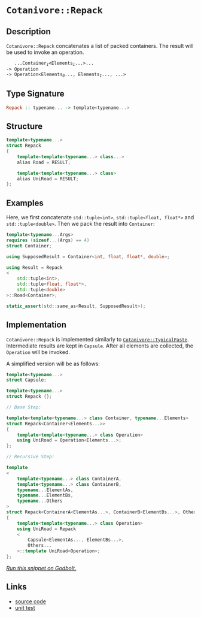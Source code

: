 <!-- Copyright 2024 Feng Mofan
SPDX-License-Identifier: Apache-2.0 -->

# `Cotanivore::Repack`

## Description

`Cotanivore::Repack` concatenates a list of packed containers. The result will be used to invoke an operation.
<pre><code>   ...Container<sub><i>i</i></sub>&lt;Elements<sub><i>i</i></sub>...&gt;...
-> Operation
-> Operation&lt;Elements<sub><i>0</i></sub>..., Elements<sub><i>1</i></sub>..., ...></code></pre>

## Type Signature

```Haskell
Repack :: typename... -> template<typename...>
```

## Structure

```C++
template<typename...>
struct Repack
{
    template<template<typename...> class...>
    alias Road = RESULT;

    template<template<typename...> class>
    alias UniRoad = RESULT;
};
```

## Examples

Here, we first concatenate `std::tuple<int>`,  `std::tuple<float, float*>` and `std::tuple<double>`. Then we pack the result into `Container`:

```C++
template<typename...Args>
requires (sizeof...(Args) == 4)
struct Container;

using SupposedResult = Container<int, float, float*, double>;

using Result = Repack
<
    std::tuple<int>, 
    std::tuple<float, float*>,
    std::tuple<double>
>::Road<Container>;

static_assert(std::same_as<Result, SupposedResult>);
```

## Implementation

`Cotanivore::Repack` is implemented similarly to [`Cotanivore::TypicalPaste`](./typical_paste.doc.md). Intermediate results are kept in `Capsule`. After all elements are collected, the `Operation` will be invoked.

A simplified version will be as follows:

```C++
template<typename...>
struct Capsule;

template<typename...>
struct Repack {};

// Base Step:

template<template<typename...> class Container, typename...Elements>
struct Repack<Container<Elements...>>
{
    template<template<typename...> class Operation>
    using UniRoad = Operation<Elements...>;
};

// Recursive Step:

template
<
    template<typename...> class ContainerA,
    template<typename...> class ContainerB,
    typename...ElementAs, 
    typename...ElementBs,
    typename...Others
>
struct Repack<ContainerA<ElementAs...>, ContainerB<ElementBs...>, Others...>
{
    template<template<typename...> class Operation>
    using UniRoad = Repack
    <
        Capsule<ElementAs..., ElementBs...>,
        Others...
    >::template UniRoad<Operation>;
};
```

[*Run this snippet on Godbolt.*](https://godbolt.org/#z:OYLghAFBqd5QCxAYwPYBMCmBRdBLAF1QCcAaPECAMzwBtMA7AQwFtMQByARg9KtQYEAysib0QXACx8BBAKoBnTAAUAHpwAMvAFYTStJg1DIApACYAQuYukl9ZATwDKjdAGFUtAK4sGEgMykrgAyeAyYAHI%2BAEaYxCD%2BABykAA6oCoRODB7evgGp6ZkCoeFRLLHxSbaY9o4CQgRMxAQ5Pn5cgXaYDlkNTQQlkTFxCckKjc2teR22EwNhQ%2BUjSQCUtqhexMjsHASYLCkGeyb%2BbgQAnimMrJgAdPcn2CYaAILjxF4OANRuTCkKXnoJysr2eLz2ByOmBOZ0u1zY91ujzB70%2BBC%2BACVMCkmMgANZfEwAdisRIAIsCwWCAPTUr4WJhKL4NbEgKmvCGHJjHU6cqEwi5XZgIh7%2BbBfZAGBQKH6yJgLMhfQXwu73bD0NiCBTI16o75YnH4mEeQTy8LEGHq/aMAgKRHIsVUklgr6upX7Lk8s4e/m8uHC1VIsUSqUygDyV2I3KyOpebq%2BXgyRi%2BcgYeAxqCY6EJ/jJXwjcWjAktGptdtFT38IJexIpVfZL1pmO6mwyADdMMy9ik2aCOT7udDQacXW6%2BYOBf6bvbg5LGTKTY0FS9SKPXeOvcqAzPxXPpbLTQqbGulVORbcrZqCG9SITXvGt9O1aXBBYFKv72Oz4GwwQEHFtWHJ5dQID59WxXE8WNOVlxLa1BDeHdb0XM04isU5LxtN8kPzP8AJ3J1qwfAdNxI6E/SFJ8g13UN80jIsGFjeNEzCYAUzTDMsxzPMDUgk8YRPeNfn%2BQFyLcTCEPLW5bwkghsIrD843jN1f3/YgpP4sUQBADdO1TdNM3QGECyjOpGMdetQXJSk%2B0bAAqBzHKc6kaUcgAVbAhDcxyXNeaknICuzfJrUEzH8MJJS8LAczOLxDnI4CQvBMjJ0o88XmIYBtUdV5iEwABHLw8DymUIAyAAvTBUCoREIAyrKVm4k480kFYUVAtEDyXc0bKSljkyEOK0iUdAsQBWh0WarrUItU4wgIW8qFoTMFq%2BJaVrs290A2aIgQs6swX6tixsBSbc2bQ0oOHNwT3GdBtIIOK9rcebHlvW6CHunSnrE9buUW5buTst6Pq%2Bx74phbavF2hKqS0kB9M4ozThQhUHQOkDo2QAB9ec4gIMrPu0hQblx7K3BOibb0GlJhswUbMHGghHjaqsODWWhOAAVl4PxuF4VBOBuyxrC%2BBQNi2TtzH8HhSAITR2bWPEQC5yRbg0SQuCJfwNC5jQzAANgNsxEmSTmOEkXgWAkDQNFIPmtFIQWOF4BQQDt%2BWOC0NY4FgGBEBADYCBSLwFooCA0AOOg4giG5OFURIDYAWgNyQvmAZBkC%2BKRbjMXh6cIEg8HurgZEEEQxHYKQy/kJQ1AV0hdFLgB3KMe35jnud5hvnbDUOQ/RaqvgT5PU/TzPs7VswvggDwo/oYhCTCrgVl4T3vdICAkEjlJo7IcOd73kBgCkMw%2BDoPZ1MoaIG%2BiMImnOThZbv5hiHOMNom0bpPdlyOrzDBgtBH5e14FgaIXhgC/FoLQN2/NSBYBYIYYA4gQHwOKt/PAHZYGO0wKoFsewn68HmjUButA8DRCjG/DwWAG6gTwNbOBHZiDRHSJgMk%2BwkFkKMArNYS0mBZQAGp4EwM3AsfNZb8HLqIcQ1dJG1xUOoVBTd9BIJQNYaw%2BhyFu0gGsVAKQzKwKTndZqpgRaWDMI7VATDiDF0ZvANYXQejOAgK4KY7QggMHQIMMoFQ9DDSKNkTwbQ/GFDMt44Y8RS6OLMn0SYQTpjVFqL0OY4SliRNmP0Nxehxj9FSb4le6xNjbAkJ3DgPN7Y904MPROKc04ZyzjnaeEBcCF0XtLFea8eFrH/FmEYEAlYgEkP4W4ABOfwRJJAazMJIA2tsuYGxGfoTgltSDWxlrcA2XADaJBGYkLZqsuBczGQbCpqDnau3dnLHhm9/Zb0Dv3UO5BKCHwXrHNgnAmgsDbESJOTAQxIOziM24XB1b53wEQGxJca4VxkdIORigFEN10GfVufxCGlPKQ7AWnA%2B7B1Dl8Ienzvm/P%2BcmLgQKQUaBnnPXeC8l7%2BDMKvK5ICfbb1QPPOITyI7stpSMIlPy5xGHJVwO2NAJoAWvrfe%2Bb9CGkBfg/D%2BX8HCyr/jaABQCG5gIgVAmBsqEGcJ2I7fAeUehYIbrg/BOxZbEPNo7MhFCH7UMNWvGxDDZZMJYUodhiCjBcNACyvgBhBHCNEUKWVciYVVzhbIBF9clEgDPgYbhpirCWE0dEbR/Snb6KyIY4xuYU3WAsQLaxtjM0OJqBg5xrj4nuJCAsHxIxS7%2BLMlk5toSsh5KbYkqtDBYktFrdkytTi%2B0pIbRE7Jcw20ZOaF2yJDiJbFIKebTFlSOBfH5SSwVbFyXAvVjPFpEL6UdOZd7bpmBenxCzebFZaygUayJEcok2tJDTNTqXLFTtOAXI9tc32Acg4Dy5S8mOccOCfLHiwBQbYs5tl3VCcYYLWnFz0BG6RUaa6xsUY7XQgRUXtx4Bi7uZycUPMHlQDdxAWCQeg7B%2BDg5xjUp5Xvel/gmXr3ZpvNlHL97POYwvEAMHabYzgyM7GCGCC4yo6nc%2B4qr4QBvqg%2BVMq4HKffp/b%2BKr2X/0AcAo1mBwGQLELquB%2BrfXOrQSaxwZrUEWuQKHK1RDBAkNQfayh5wnW0NdbKj1rDvWcNYtcvhwaRFiPDbISNEho2CCw0ihIKjk3qLTfa8t2aDGcGpHdNRZiLDFqdqWrAqXolZBcJ46d9bSgTvbRkVtg7qsBLnUOpJ9Qp11Z7SO/tjWomtdyO4nJs7x1pJKYUyWw2V3EcsVUiDacoMwa%2BKJ24EmD3gpIMe9jXTSA9KwFe0pt6E1Av8P4LmetNa20O0SbZpzJsu1sJcjjKwBmSC5qMrmiRDYjMkCM7W4yZjm38BN7FN37ulLzldwHnSWVrCYRkZwkggA%3D)

## Links

- [source code](../../../../conceptrodon/descend/cotanivore/repack.hpp)
- [unit test](../../../../tests/unit/cotanivore/repack.test.hpp)
